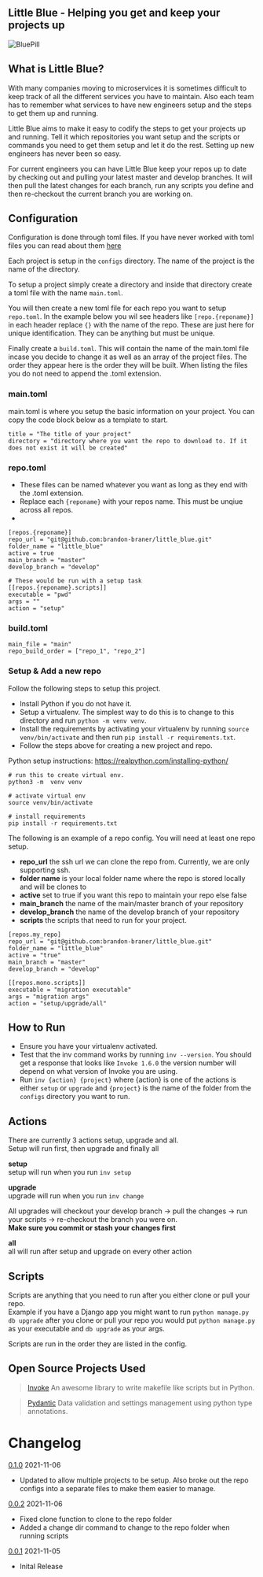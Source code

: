 ## Little Blue - Helping you get and keep your projects up
![BluePill](https://github.com/brandon-braner/images/blob/master/github_images/bluepill_200x210.png?raw=true)

## What is Little Blue?

With many companies moving to microservices it is sometimes difficult to keep track of all the different services you have
to maintain. Also each team has to remember what services to have new engineers setup and the steps to get them up and running.

Little Blue aims to make it easy to codify the steps to get your projects up and running. Tell it which repositories you want
setup and the scripts or commands you need to get them setup and let it do the rest. Setting up new engineers has never been so easy.

For current engineers you can have Little Blue keep your repos up to date by checking out and pulling your latest master and develop branches.
It will then pull the latest changes for each branch, run any scripts you define and then re-checkout the current branch you are working on. 

## Configuration

Configuration is done through toml files. If you have never worked with toml files you can read about them [here](https://github.com/toml-lang/toml)

Each project is setup in the `configs` directory. The name of the project is the name of the directory.  

To setup a project simply create a directory and inside that directory create a toml file with the name `main.toml`.  

You will then create a new toml file for each repo you want to setup `repo.toml`. In the example below you wil see headers like
`[repo.{reponame}]` in each header replace `{}` with the name of the repo. These are just here for unique identification. They can be anything
but must be unique.

Finally create a `build.toml`. This will contain the name of the main.toml file incase you decide to change it as well as an
array of the project files. The order they appear here is the order they will be built. When listing the files you do not need to append the .toml extension.

### main.toml
main.toml is where you setup the basic information on your project. You can copy the code block below as a template to start.  
```
title = "The title of your project"
directory = "directory where you want the repo to download to. If it does not exist it will be created"
```

### repo.toml
* These files can be named whatever you want as long as they end with the .toml extension.
* Replace each `{reponame}` with your repos name. This must be unqiue across all repos.
* 
```
[repos.{reponame}]
repo_url = "git@github.com:brandon-braner/little_blue.git"
folder_name = "little_blue"
active = true
main_branch = "master"
develop_branch = "develop"

# These would be run with a setup task
[[repos.{reponame}.scripts]]
executable = "pwd"
args = ""
action = "setup"
```

### build.toml
```
main_file = "main"
repo_build_order = ["repo_1", "repo_2"]
```

### Setup & Add a new repo

Follow the following steps to setup this project.
* Install Python if you do not have it. 
* Setup a virtualenv. The simplest way to do this is to change to this directory and run `python -m venv venv`.
* Install the requirements by activating your virtualenv by running `source venv/bin/activate` and then run `pip install -r requirements.txt`.
* Follow the steps above for creating a new project and repo.


Python setup instructions: https://realpython.com/installing-python/
```
# run this to create virtual env.
python3 -m  venv venv

# activate virtual env
source venv/bin/activate

# install requirements
pip install -r requirements.txt
```

The following is an example of a repo config. You will need at least one repo setup.

* **repo_url** the ssh url we can clone the repo from. Currently, we are only supporting ssh. 
* **folder name** is your local folder name where the repo is stored locally and will be clones to
* **active** set to true if you want this repo to maintain your repo else false
* **main_branch** the name of the main/master branch of your repository
* **develop_branch** the name of the develop branch of your repository
* **scripts** the scripts that need to run for your project. 
```
[repos.my_repo]
repo_url = "git@github.com:brandon-braner/little_blue.git"
folder_name = "little_blue"
active = "true"
main_branch = "master"
develop_branch = "develop"

[[repos.mono.scripts]]
executable = "migration executable"
args = "migration args"
action = "setup/upgrade/all"
```

## How to Run

* Ensure you have your virtualenv activated.
* Test that the inv command works by running `inv --version`. You should get a response that looks like `Invoke 1.6.0`
the version number will depend on what version of Invoke you are using.
* Run `inv {action} {project}` where {action} is one of the actions is either `setup` or `upgrade` and `{project}` is the name 
of the folder from the `configs` directory you want to run.

## Actions

There are currently 3 actions setup, upgrade and all.  
Setup will run first, then upgrade and finally all

**setup**  
setup will run when you run `inv setup`

**upgrade**  
upgrade will run when you run `inv change`  

All upgrades will checkout your develop branch -> pull the changes -> run your scripts -> re-checkout the branch you were on.  
**Make sure you commit or stash your changes first**
  
**all**  
all will run after setup and upgrade on every other action

## Scripts
Scripts are anything that you need to run after you either clone or pull your repo.  
Example if you have a Django app you might want to run `python manage.py db upgrade` after you clone or pull your repo
you would put `python manage.py` as your executable and `db upgrade` as your args.

Scripts are run in the order they are listed in the config.

## Open Source Projects Used
> [Invoke](https://www.pyinvoke.org/)  An awesome library to write makefile like scripts but in Python.

> [Pydantic](https://pydantic-docs.helpmanual.io/)  Data validation and settings management using python type annotations.

# Changelog
[0.1.0](https://github.com/brandon-braner/little_blue/releases/tag/0.0.2) 2021-11-06
* Updated to allow multiple projects to be setup. Also broke out the repo configs into a separate files
to make them easier to manage.

[0.0.2](https://github.com/brandon-braner/little_blue/releases/tag/0.0.2) 2021-11-06
* Fixed clone function to clone to the repo folder
* Added a change dir command to change to the repo folder when running scripts

[0.0.1](https://github.com/brandon-braner/little_blue/releases/tag/0.0.1) 2021-11-05
* Inital Release
